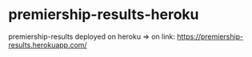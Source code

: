 # premiership-results-heroku
premiership-results deployed on heroku => on link: https://premiership-results.herokuapp.com/
